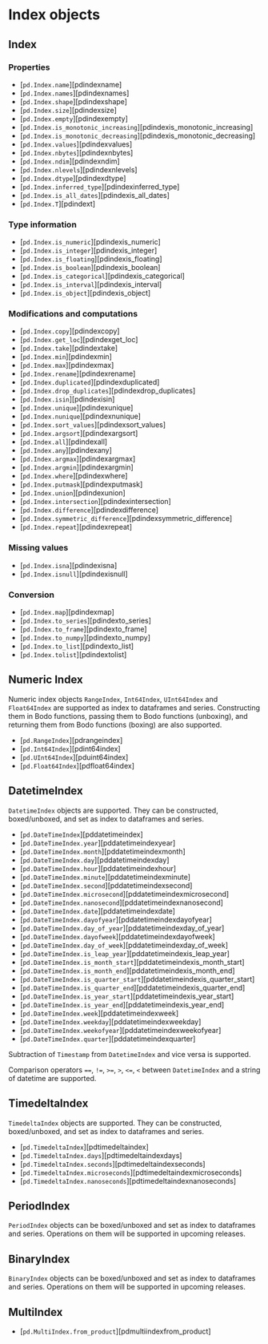# Index objects

## Index

### Properties

- \[`pd.Index.name`\][pdindexname]
- \[`pd.Index.names`\][pdindexnames]
- \[`pd.Index.shape`\][pdindexshape]
- \[`pd.Index.size`\][pdindexsize]
- \[`pd.Index.empty`\][pdindexempty]
- \[`pd.Index.is_monotonic_increasing`\][pdindexis_monotonic_increasing]
- \[`pd.Index.is_monotonic_decreasing`\][pdindexis_monotonic_decreasing]
- \[`pd.Index.values`\][pdindexvalues]
- \[`pd.Index.nbytes`\][pdindexnbytes]
- \[`pd.Index.ndim`\][pdindexndim]
- \[`pd.Index.nlevels`\][pdindexnlevels]
- \[`pd.Index.dtype`\][pdindexdtype]
- \[`pd.Index.inferred_type`\][pdindexinferred_type]
- \[`pd.Index.is_all_dates`\][pdindexis_all_dates]
- \[`pd.Index.T`\][pdindext]

### Type information

- \[`pd.Index.is_numeric`\][pdindexis_numeric]
- \[`pd.Index.is_integer`\][pdindexis_integer]
- \[`pd.Index.is_floating`\][pdindexis_floating]
- \[`pd.Index.is_boolean`\][pdindexis_boolean]
- \[`pd.Index.is_categorical`\][pdindexis_categorical]
- \[`pd.Index.is_interval`\][pdindexis_interval]
- \[`pd.Index.is_object`\][pdindexis_object]

### Modifications and computations

- \[`pd.Index.copy`\][pdindexcopy]
- \[`pd.Index.get_loc`\][pdindexget_loc]
- \[`pd.Index.take`\][pdindextake]
- \[`pd.Index.min`\][pdindexmin]
- \[`pd.Index.max`\][pdindexmax]
- \[`pd.Index.rename`\][pdindexrename]
- \[`pd.Index.duplicated`\][pdindexduplicated]
- \[`pd.Index.drop_duplicates`\][pdindexdrop_duplicates]
- \[`pd.Index.isin`\][pdindexisin]
- \[`pd.Index.unique`\][pdindexunique]
- \[`pd.Index.nunique`\][pdindexnunique]
- \[`pd.Index.sort_values`\][pdindexsort_values]
- \[`pd.Index.argsort`\][pdindexargsort]
- \[`pd.Index.all`\][pdindexall]
- \[`pd.Index.any`\][pdindexany]
- \[`pd.Index.argmax`\][pdindexargmax]
- \[`pd.Index.argmin`\][pdindexargmin]
- \[`pd.Index.where`\][pdindexwhere]
- \[`pd.Index.putmask`\][pdindexputmask]
- \[`pd.Index.union`\][pdindexunion]
- \[`pd.Index.intersection`\][pdindexintersection]
- \[`pd.Index.difference`\][pdindexdifference]
- \[`pd.Index.symmetric_difference`\][pdindexsymmetric_difference]
- \[`pd.Index.repeat`\][pdindexrepeat]

### Missing values

- \[`pd.Index.isna`\][pdindexisna]
- \[`pd.Index.isnull`\][pdindexisnull]

### Conversion

- \[`pd.Index.map`\][pdindexmap]
- \[`pd.Index.to_series`\][pdindexto_series]
- \[`pd.Index.to_frame`\][pdindexto_frame]
- \[`pd.Index.to_numpy`\][pdindexto_numpy]
- \[`pd.Index.to_list`\][pdindexto_list]
- \[`pd.Index.tolist`\][pdindextolist]

## Numeric Index

Numeric index objects `RangeIndex`, `Int64Index`, `UInt64Index` and
`Float64Index` are supported as index to dataframes and series.
Constructing them in Bodo functions, passing them to Bodo functions (unboxing),
and returning them from Bodo functions (boxing) are also supported.

- \[`pd.RangeIndex`\][pdrangeindex]
- \[`pd.Int64Index`\][pdint64index]
- \[`pd.UInt64Index`\][pduint64index]
- \[`pd.Float64Index`\][pdfloat64index]

## DatetimeIndex

`DatetimeIndex` objects are supported. They can be constructed,
boxed/unboxed, and set as index to dataframes and series.

- \[`pd.DateTimeIndex`\][pddatetimeindex]
- \[`pd.DateTimeIndex.year`\][pddatetimeindexyear]
- \[`pd.DateTimeIndex.month`\][pddatetimeindexmonth]
- \[`pd.DateTimeIndex.day`\][pddatetimeindexday]
- \[`pd.DateTimeIndex.hour`\][pddatetimeindexhour]
- \[`pd.DateTimeIndex.minute`\][pddatetimeindexminute]
- \[`pd.DateTimeIndex.second`\][pddatetimeindexsecond]
- \[`pd.DateTimeIndex.microsecond`\][pddatetimeindexmicrosecond]
- \[`pd.DateTimeIndex.nanosecond`\][pddatetimeindexnanosecond]
- \[`pd.DateTimeIndex.date`\][pddatetimeindexdate]
- \[`pd.DateTimeIndex.dayofyear`\][pddatetimeindexdayofyear]
- \[`pd.DateTimeIndex.day_of_year`\][pddatetimeindexday_of_year]
- \[`pd.DateTimeIndex.dayofweek`\][pddatetimeindexdayofweek]
- \[`pd.DateTimeIndex.day_of_week`\][pddatetimeindexday_of_week]
- \[`pd.DateTimeIndex.is_leap_year`\][pddatetimeindexis_leap_year]
- \[`pd.DateTimeIndex.is_month_start`\][pddatetimeindexis_month_start]
- \[`pd.DateTimeIndex.is_month_end`\][pddatetimeindexis_month_end]
- \[`pd.DateTimeIndex.is_quarter_start`\][pddatetimeindexis_quarter_start]
- \[`pd.DateTimeIndex.is_quarter_end`\][pddatetimeindexis_quarter_end]
- \[`pd.DateTimeIndex.is_year_start`\][pddatetimeindexis_year_start]
- \[`pd.DateTimeIndex.is_year_end`\][pddatetimeindexis_year_end]
- \[`pd.DateTimeIndex.week`\][pddatetimeindexweek]
- \[`pd.DateTimeIndex.weekday`\][pddatetimeindexweekday]
- \[`pd.DateTimeIndex.weekofyear`\][pddatetimeindexweekofyear]
- \[`pd.DateTimeIndex.quarter`\][pddatetimeindexquarter]

Subtraction of `Timestamp` from `DatetimeIndex` and vice versa
is supported.

Comparison operators `==`, `!=`, `>=`, `>`, `<=`, `<` between
`DatetimeIndex` and a string of datetime
are supported.

## TimedeltaIndex

`TimedeltaIndex` objects are supported. They can be constructed,
boxed/unboxed, and set as index to dataframes and series.

- \[`pd.TimedeltaIndex`\][pdtimedeltaindex]
- \[`pd.TimedeltaIndex.days`\][pdtimedeltaindexdays]
- \[`pd.TimedeltaIndex.seconds`\][pdtimedeltaindexseconds]
- \[`pd.TimedeltaIndex.microseconds`\][pdtimedeltaindexmicroseconds]
- \[`pd.TimedeltaIndex.nanoseconds`\][pdtimedeltaindexnanoseconds]

## PeriodIndex

`PeriodIndex` objects can be
boxed/unboxed and set as index to dataframes and series.
Operations on them will be supported in upcoming releases.

## BinaryIndex

`BinaryIndex` objects can be
boxed/unboxed and set as index to dataframes and series.
Operations on them will be supported in upcoming releases.

## MultiIndex

- \[`pd.MultiIndex.from_product`\][pdmultiindexfrom_product]

